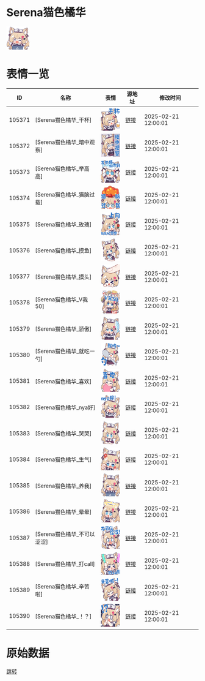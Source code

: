 # Serena猫色橘华

<img src="./cover.png" height="60" alt="cover" />

# 表情一览

|ID|名称|表情|源地址|修改时间|
|----|----|----|----|----|
|105371|[Serena猫色橘华_干杯]|<img src="./pic/105371_%5BSerena猫色橘华_干杯%5D.png" height="60" alt="干杯"/>|[链接](https://i0.hdslb.com/bfs/garb/337c944a50cd75aa3348866ddd3c1dc7670cfc29.png)|2025-02-21 12:00:01|
|105372|[Serena猫色橘华_暗中观察]|<img src="./pic/105372_%5BSerena猫色橘华_暗中观察%5D.png" height="60" alt="暗中观察"/>|[链接](https://i0.hdslb.com/bfs/garb/99df46f2bb7f260bd2a8fc22a5e5c4093e9ec063.png)|2025-02-21 12:00:01|
|105373|[Serena猫色橘华_举高高]|<img src="./pic/105373_%5BSerena猫色橘华_举高高%5D.png" height="60" alt="举高高"/>|[链接](https://i0.hdslb.com/bfs/garb/c923f1fb846a7850d9667e33e485a79bd228a8bc.png)|2025-02-21 12:00:01|
|105374|[Serena猫色橘华_猫脑过载]|<img src="./pic/105374_%5BSerena猫色橘华_猫脑过载%5D.png" height="60" alt="猫脑过载"/>|[链接](https://i0.hdslb.com/bfs/garb/d3e5a793807495cc56138bbdf2ff4a3143f3e7ea.png)|2025-02-21 12:00:01|
|105375|[Serena猫色橘华_玫瑰]|<img src="./pic/105375_%5BSerena猫色橘华_玫瑰%5D.png" height="60" alt="玫瑰"/>|[链接](https://i0.hdslb.com/bfs/garb/033e8fada283d619a56b42d13bfcb2606fe17ad9.png)|2025-02-21 12:00:01|
|105376|[Serena猫色橘华_摸鱼]|<img src="./pic/105376_%5BSerena猫色橘华_摸鱼%5D.png" height="60" alt="摸鱼"/>|[链接](https://i0.hdslb.com/bfs/garb/96281219c6ee5e9ced23a8dcc33f1e89b2d6fa6c.png)|2025-02-21 12:00:01|
|105377|[Serena猫色橘华_摸头]|<img src="./pic/105377_%5BSerena猫色橘华_摸头%5D.png" height="60" alt="摸头"/>|[链接](https://i0.hdslb.com/bfs/garb/758accb056d0cb271d78bcb8a0ef29e060d01732.png)|2025-02-21 12:00:01|
|105378|[Serena猫色橘华_V我50]|<img src="./pic/105378_%5BSerena猫色橘华_V我50%5D.png" height="60" alt="V我50"/>|[链接](https://i0.hdslb.com/bfs/garb/dbc9e8261ad1f837d54fe7f1c7c0929dbcd5756b.png)|2025-02-21 12:00:01|
|105379|[Serena猫色橘华_骄傲]|<img src="./pic/105379_%5BSerena猫色橘华_骄傲%5D.png" height="60" alt="骄傲"/>|[链接](https://i0.hdslb.com/bfs/garb/d1787279506dd3d872d1054140314a1fa286631e.png)|2025-02-21 12:00:01|
|105380|[Serena猫色橘华_就吃一勺]|<img src="./pic/105380_%5BSerena猫色橘华_就吃一勺%5D.png" height="60" alt="就吃一勺"/>|[链接](https://i0.hdslb.com/bfs/garb/48004672c9f2747fe9bafe2ce15b0b3279866ad7.png)|2025-02-21 12:00:01|
|105381|[Serena猫色橘华_喜欢]|<img src="./pic/105381_%5BSerena猫色橘华_喜欢%5D.png" height="60" alt="喜欢"/>|[链接](https://i0.hdslb.com/bfs/garb/96a8588196cc37ad0bcdee30332a497d1d34dfea.png)|2025-02-21 12:00:01|
|105382|[Serena猫色橘华_nya好]|<img src="./pic/105382_%5BSerena猫色橘华_nya好%5D.png" height="60" alt="nya好"/>|[链接](https://i0.hdslb.com/bfs/garb/492aa1b9a04f871ba4a44593a5232577aeafa8ab.png)|2025-02-21 12:00:01|
|105383|[Serena猫色橘华_哭哭]|<img src="./pic/105383_%5BSerena猫色橘华_哭哭%5D.png" height="60" alt="哭哭"/>|[链接](https://i0.hdslb.com/bfs/garb/2bf4b444e38749bc3000e69a1c60549f465ae551.png)|2025-02-21 12:00:01|
|105384|[Serena猫色橘华_生气]|<img src="./pic/105384_%5BSerena猫色橘华_生气%5D.png" height="60" alt="生气"/>|[链接](https://i0.hdslb.com/bfs/garb/e01cf5f8111f7e8655e2bf3cca430938cd3a03d8.png)|2025-02-21 12:00:01|
|105385|[Serena猫色橘华_养我]|<img src="./pic/105385_%5BSerena猫色橘华_养我%5D.png" height="60" alt="养我"/>|[链接](https://i0.hdslb.com/bfs/garb/72362be3f590736fd9409038946b8d33851b80c9.png)|2025-02-21 12:00:01|
|105386|[Serena猫色橘华_晕晕]|<img src="./pic/105386_%5BSerena猫色橘华_晕晕%5D.png" height="60" alt="晕晕"/>|[链接](https://i0.hdslb.com/bfs/garb/25cf52049ff8e2894fc16f4699ff92b9ce8cfa91.png)|2025-02-21 12:00:01|
|105387|[Serena猫色橘华_不可以涩涩]|<img src="./pic/105387_%5BSerena猫色橘华_不可以涩涩%5D.png" height="60" alt="不可以涩涩"/>|[链接](https://i0.hdslb.com/bfs/garb/661bf9dd5a80278bbc432fcce4bc6b7604482319.png)|2025-02-21 12:00:01|
|105388|[Serena猫色橘华_打call]|<img src="./pic/105388_%5BSerena猫色橘华_打call%5D.png" height="60" alt="打call"/>|[链接](https://i0.hdslb.com/bfs/garb/96d411e4a3534781ff9548f116cdb565420dc412.png)|2025-02-21 12:00:01|
|105389|[Serena猫色橘华_辛苦啦]|<img src="./pic/105389_%5BSerena猫色橘华_辛苦啦%5D.png" height="60" alt="辛苦啦"/>|[链接](https://i0.hdslb.com/bfs/garb/dcba58bbddd218da091fb9be1f22e6ff719fbec3.png)|2025-02-21 12:00:01|
|105390|[Serena猫色橘华_！？]|<img src="./pic/105390_%5BSerena猫色橘华_！？%5D.png" height="60" alt="！？"/>|[链接](https://i0.hdslb.com/bfs/garb/2d1a4b738195e78399e1c29d21e98e870d4e5c26.png)|2025-02-21 12:00:01|

# 原始数据

[跳转](./raw.json)

